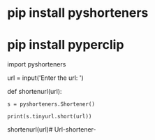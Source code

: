 # pip install pyshorteners

# pip install pyperclip

import pyshorteners

url = input('Enter the url: ')

def shortenurl(url):

    s = pyshorteners.Shortener()

    print(s.tinyurl.short(url))

shortenurl(url)# Url-shortener-
